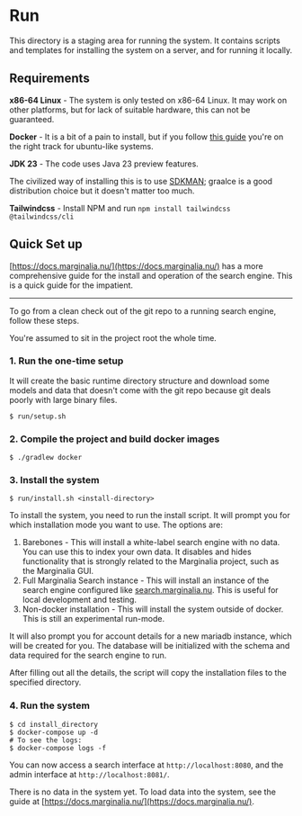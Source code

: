 # Run

This directory is a staging area for running the system.  It contains scripts
and templates for installing the system on a server, and for running it locally.

## Requirements

**x86-64 Linux** - The system is only tested on x86-64 Linux.  It may work on other
platforms, but for lack of suitable hardware, this can not be guaranteed.

**Docker** - It is a bit of a pain to install, but if you follow
[this guide](https://docs.docker.com/engine/install/ubuntu/#install-using-the-repository) you're on the right track for ubuntu-like systems.

**JDK 23** - The code uses Java 23 preview features. 

The civilized way of installing this is to use [SDKMAN](https://sdkman.io/);
graalce is a good distribution choice but it doesn't matter too much.

**Tailwindcss** - Install NPM and run `npm install tailwindcss @tailwindcss/cli`

## Quick Set up

[https://docs.marginalia.nu/](https://docs.marginalia.nu/) has a more comprehensive guide for the install
and operation of the search engine.  This is a quick guide for the impatient.

---

To go from a clean check out of the git repo to a running search engine,
follow these steps. 

You're assumed to sit in the project root the whole time.

### 1. Run the one-time setup

It will create the basic runtime directory structure and download some models and 
data that doesn't come with the git repo because git deals poorly with large binary files.

```shell
$ run/setup.sh
```

### 2. Compile the project and build docker images

```shell
$ ./gradlew docker
```
### 3.  Install the system

```shell
$ run/install.sh <install-directory>
```

To install the system, you need to run the install script.  It will prompt 
you for which installation mode you want to use.  The options are:

1. Barebones - This will install a white-label search engine with no data.  You can 
   use this to index your own data.  It disables and hides functionality that is strongly
   related to the Marginalia project, such as the Marginalia GUI. 
2. Full Marginalia Search instance - This will install an instance of the search engine
   configured like [search.marginalia.nu](https://search.marginalia.nu).  This is useful
   for local development and testing.
3. Non-docker installation - This will install the system outside of docker. 
   This is still an experimental run-mode.

It will also prompt you for account details for a new mariadb instance, which will be
created for you.  The database will be initialized with the schema and data required
for the search engine to run.

After filling out all the details, the script will copy the installation files to the
specified directory.

### 4. Run the system

```shell
$ cd install_directory
$ docker-compose up -d 
# To see the logs: 
$ docker-compose logs -f
```

You can now access a search interface at `http://localhost:8080`, and the admin interface
at `http://localhost:8081/`.   

There is no data in the system yet.  To load data into the system,
see the guide at [https://docs.marginalia.nu/](https://docs.marginalia.nu/).
